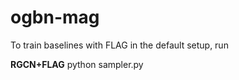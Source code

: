 # ogbn-mag

To train baselines with FLAG in the default setup, run


**RGCN+FLAG**
        python sampler.py



